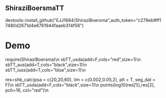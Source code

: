 ## ShiraziBoersmaTT

devtools::install_github("EJJ1684/ShiraziBoersma",auth_token="c279eb9ff17480d2671d4e8761944faaeb314f56")

# Demo

require(ShiraziBoersma)\n
sbTT_usda(add=F,cols="red",size=1)\n
sbTT_aus(add=T,cols="black",size=1)\n
sbTT_iuss(add=T,cols="blue",size=1)\n

res=shb_calc(psa = c(20,20,60), lim = c(0.002,0.05,2), plt = T, seg_dat = F)\n
sbTT_usda(add=F,cols="black",size=1)\n
points(log10(res[1]),res[2], pch=16, col="red")\n
